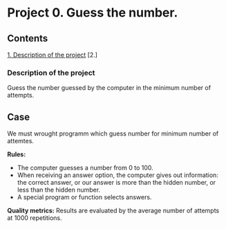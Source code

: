 # Project 0. Guess the number.

## Contents
[1. Description of the project](https://github.com/inconstant1313/DSPR_119/blob/main/project_0/readme.md#description-of-the-project)
[2.]

### Description of the project
Guess the number guessed by the computer in the minimum number of attempts.

## Case
We must wrought programm which guess number for minimum number of attemtes.

**Rules:**
- The computer guesses a number from 0 to 100.
- When receiving an answer option, the computer gives out information: the correct answer, or our answer is more than the hidden number, or less than the hidden number.
- A special program or function selects answers.

**Quality metrics:**
Results are evaluated by the average number of attempts at 1000 repetitions.

